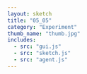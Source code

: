 ```yaml
---
layout: sketch
title: "05_05"
category: "Experiment"
thumb_name: "thumb.jpg"
includes:
  - src: "gui.js"
  - src: "sketch.js"
  - src: "agent.js"
---
```


<!--

  You can change the title, category and thumb as you like
  (just make sure the folder contain a jpg for the thumb with the correct name)
  Do not change the first line "layout: sketch"

  If you need to customize this html page:
    1) delete the line "layout: sketch"
    2) copy the content of "/_layouts/sketch.html" below.
    Make sure to leave one line of space between the markup above and the html code

-->
